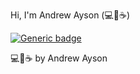 Hi, I'm Andrew Ayson (💻💖☕)

[![Generic badge](https://img.shields.io/badge/<SUBJECT>-<STATUS>-<COLOR>.svg)](https://shields.io/)



💻💖☕ by Andrew Ayson
